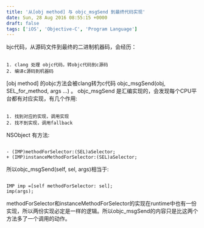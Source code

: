 ```yaml
---
title: '从[obj method] 与 objc_msgSend 到最终代码实现'
date: Sun, 28 Aug 2016 08:55:15 +0000
draft: false
tags: ['iOS', 'Objective-C', 'Program Language']
---
```


bjc代码，从源码文件到最终的二进制机器码，会经历：
```

1. clang 处理 objc代码，转objc代码到c源码
2. 编译c源码到机器码 

```
\[obj method\] 的objc方法会被clang转为c代码 objc\_msgSend(obj, SEL\_for\_method, args ...) 。 objc\_msgSend 是汇编实现的，会发现每个CPU平台都有对应实现，有几个作用:
```

1. 找到对应的实现，调用实现
2. 找不到实现，调用fallback 

```
NSObject 有方法:
```

- (IMP)methodForSelector:(SEL)aSelector;
+ (IMP)instanceMethodForSelector:(SEL)aSelector; 

```
所以objc\_msgSend(self, sel, args)相当于:
```

IMP imp =[self methodForSelector: sel];
imp(args); 

```
methodForSelector和instanceMethodForSelector的实现在runtime中也有一份实现，所以两份实现必定是一样的逻辑。所以objc\_msgSend的内容只是比这两个方法多了一个调用的动作。